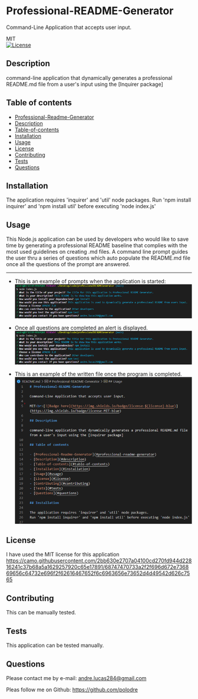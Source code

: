 # Professional-README-Generator

Command-Line Application that accepts user input.

MIT<br>[![License](https://img.shields.io/badge/License-Apache%202.0-blue.svg)](https://opensource.org/licenses/Apache-2.0)

## Description

command-line application that dynamically generates a professional README.md file from a user's input using the [Inquirer package]

## Table of contents

- [Professional-Readme-Generator](#professional-readme-generator)
- [Description](#description)
- [Table-of-contents](#table-of-contents)
- [Installation](#installation)
- [Usage](#usage)
- [License](#license)
- [Contributing](#contributing)
- [Tests](#tests)
- [Questions](#questions)

## Installation

The application requires 'inquirer' and 'util' node packages.
Run 'npm install inquirer' and 'npm install util' before executing 'node index.js'

## Usage

This Node.js application can be used by developers who would like to save time by generating a professional README baseline that complies with the most used guidelines on creating .md files. A command line prompt guides the user thru a series of questions which auto populate the README.md file once all the questions of the prompt are answered.

---

- This is an example of prompts when the application is started:
  ![Answered Questions](/assets/images/answeredquestions.PNG "Answered Questions")

- Once all questions are completed an alert is displayed.
  ![Alert](/assets/images/answeredquestions.PNG "Alert")

- This is an example of the written file once the program is completed.
  ![Completed File](/assets/images/readmefile.PNG "Completed File")

## License

I have used the MIT license for this application
https://camo.githubusercontent.com/2bb630e2707a04100cd270fd944d22816241c37b68a5a1629257920c65e17891/68747470733a2f2f696d672e736869656c64732e696f2f62616467652f6c6963656e73652d4d49542d626c7565

## Contributing

This can be manually tested.

## Tests

This application can be tested manually.

## Questions

Please contact me by e-mail: andre.lucas284@gmail.com

Pleas follow me on Github: https://github.com/polodre
